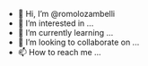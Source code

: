 - 👋 Hi, I’m @romolozambelli
- 👀 I’m interested in ...
- 🌱 I’m currently learning ...
- 💞️ I’m looking to collaborate on ...
- 📫 How to reach me ...

<!---
romolozambelli/romolozambelli is a ✨ special ✨ repository because its `README.md` (this file) appears on your GitHub profile.
You can click the Preview link to take a look at your changes.
--->
